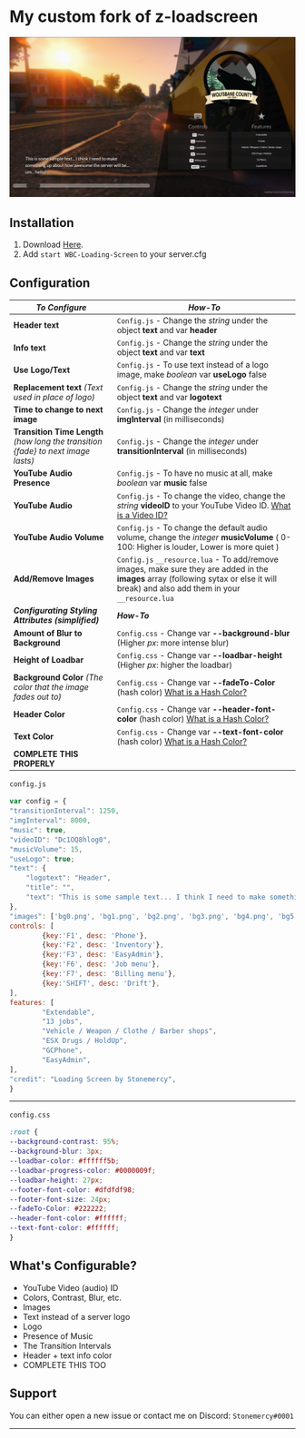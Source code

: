 # My custom fork of z-loadscreen

![alt-text](https://github.com/L1Pritchard/WBC-Loading-Screen/blob/main/ss/ss1.png)

## __Installation__
1. Download [Here](https://github.com/L1Pritchard/WBC-Loading-Screen/archive/refs/tags/V0.2.zip).
2. Add `start WBC-Loading-Screen` to your server.cfg

## __Configuration__

| *To Configure* | *How-To* |
| ------- | ------ |
| **Header text** | `Config.js` - Change the *string* under the object **text** and var **header**  | 
| **Info text** | `Config.js` - Change the *string* under the object **text** and var **text**  |
| **Use Logo/Text** | `Config.js` - To use text instead of a logo image, make *boolean* var **useLogo** false  | 
| **Replacement text** *(Text used in place of logo)* | `Config.js` - Change the *string* under the object **text** and var **logotext**  | 
| **Time to change to next image** | `Config.js` - Change the *integer*  under **imgInterval** (in milliseconds)  |
| **Transition Time Length** *(how long the transition {fade} to next image lasts)*  | `Config.js` - Change the *integer*  under **transitionInterval** (in milliseconds)  |
| **YouTube Audio Presence** | `Config.js` - To have no music at all, make *boolean* var **music** false |
| **YouTube Audio** | `Config.js` - To change the video, change the *string*  **videoID** to your YouTube Video ID. [What is a Video ID?](https://docs.joeworkman.net/rapidweaver/stacks/youtube/video-id "What is a Video ID?") |
| **YouTube Audio Volume** | `Config.js` - To change the default audio volume, change the *integer*  **musicVolume** ( 0-100: Higher is louder, Lower is more quiet )  |
| **Add/Remove Images** | `Config.js` `__resource.lua` -  To add/remove images, make sure they are added in the **images** array (following sytax or else it will break) and also add them in your `__resource.lua` |
| ***Configurating Styling Attributes (simplified)*** |  ***How-To***  |
| **Amount of Blur to Background** | `Config.css` - Change var **--background-blur** (Higher *px*: more intense blur) |
| **Height of Loadbar** | `Config.css` - Change var **--loadbar-height** (Higher *px*: higher the loadbar) |
| **Background Color** *(The color that the image fades out to)* | `Config.css` - Change var **--fadeTo-Color** (hash color) [What is a Hash Color?](http://www.color-hex.com/ "What is a Hash Color?") |
| **Header Color** | `Config.css` - Change var **--header-font-color** (hash color) [What is a Hash Color?](http://www.color-hex.com/ "What is a Hash Color?") |
| **Text Color** | `Config.css` - Change var **--text-font-color** (hash color) [What is a Hash Color?](http://www.color-hex.com/ "What is a Hash Color?") |
| **COMPLETE THIS PROPERLY** | |


`config.js`
```js
var config = {
"transitionInterval": 1250,
"imgInterval": 8000,
"music": true,
"videoID": "Dc1OQ8hlog0",
"musicVolume": 15,
"useLogo": true;
"text": {
	"logotext": "Header",
	"title": "",
	"text": "This is some sample text... I think I need to make something up about how awesome the server will be... um... hello?",
},
"images": ['bg0.png', 'bg1.png', 'bg2.png', 'bg3.png', 'bg4.png', 'bg5.png', 'bg6.png', 'bg7.png'],
controls: [
        {key:'F1', desc: 'Phone'},
        {key:'F2', desc: 'Inventory'},
        {key:'F3', desc: 'EasyAdmin'},
        {key:'F6', desc: 'Job menu'},
        {key:'F7', desc: 'Billing menu'},
        {key:'SHIFT', desc: 'Drift'},
],
features: [
        "Extendable",
        "13 jobs",
        "Vehicle / Weapon / Clothe / Barber shops",
        "ESX Drugs / HoldUp",
        "GCPhone",
        "EasyAdmin",
],
"credit": "Loading Screen by Stonemercy",
}
```
---
`config.css`
```css
:root {
--background-contrast: 95%;
--background-blur: 3px;
--loadbar-color: #ffffff5b;
--loadbar-progress-color: #0000009f;
--loadbar-height: 27px;
--footer-font-color: #dfdfdf98;
--footer-font-size: 24px;
--fadeTo-Color: #222222;
--header-font-color: #ffffff;
--text-font-color: #ffffff;
}
```
## __What's Configurable?__
- YouTube Video (audio) ID
- Colors, Contrast, Blur, etc.
- Images
- Text instead of a server logo
- Logo
- Presence of Music
- The Transition Intervals
- Header + text info color
- COMPLETE THIS TOO

## __Support__
You can either open a new issue or contact me on Discord: `Stonemercy#0001`

-------
